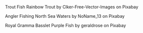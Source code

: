 <p>Trout Fish Rainbow Trout by Clker-Free-Vector-Images on Pixabay</p>
<p>Angler Fishing North Sea Waters by NoName_13 on Pixabay</p>
<p>Royal Gramma Basslet Purple Fish by geraldrose on Pixabay</p>
